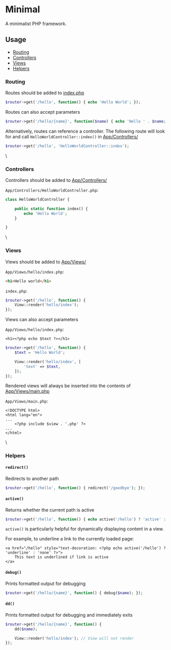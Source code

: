 # Minimal

A minimalist PHP framework.

## Usage
- [Routing](#routing) 
- [Controllers](#controllers) 
- [Views](#views) 
- [Helpers](#helpers) 

### Routing
Routes should be added to [index.php](index.php)
```php
$router->get('/hello', function() { echo 'Hello World'; });
```

Routes can also accept parameters
```php
$router->get('/hello/{name}', function($name) { echo 'Hello ' . $name; });
```

Alternatively, routes can reference a controller. The following route will look for and call `HelloWorldController::index()` in [App/Controllers/](App/Controllers/)

```php
$router->get('/hello', 'HelloWorldController::index');
```
\
### Controllers
Controllers should be added to [App/Controllers/](App/Controllers/)

`App/Controllers/HelloWorldController.php`:

```php
class HelloWorldController {

    public static function index() {
        echo 'Hello World';
    }

}
```
\
### Views
Views should be added to [App/Views/](App/Views/)

`App/Views/hello/index.php`:

```html
<h1>Hello world</h1>
```

`index.php`:

```php
$router->get('/hello', function() {
    View::render('hello/index');
});
```

Views can also accept parameters

`App/Views/hello/index.php`:

```html+php
<h1><?php echo $text ?></h1>
```

```php
$router->get('/hello', function() {
    $text = 'Hello World';

    View::render('hello/index', [
        'text' => $text,
    ]);
});
```

Rendered views will always be inserted into the contents of [App/Views/main.php](App/Views/main.php)

`App/Views/main.php`:
```html+php
<!DOCTYPE html>
<html lang="en">
...
    <?php include $view . '.php' ?>
...
</html>
```
\
### Helpers

#### `redirect()`
Redirects to another path
```php
$router->get('/hello', function() { redirect('/goodbye'); });
```

#### `active()`
Returns whether the current path is active
```php
$router->get('/hello', function() { echo active('/hello') ? 'active' : 'inactive'; });
```

`active()` is particularly helpful for dynamically displaying content in a view.

For example, to underline a link to the currently loaded page:
```html+php
<a href="/hello" style="text-decoration: <?php echo active('/hello') ? 'underline' : 'none' ?>">
    This text is underlined if link is active
</a>
```

#### `debug()`
Prints formatted output for debugging
```php
$router->get('/hello/{name}', function() { debug($name); });
```

#### `dd()`
Prints formatted output for debugging and immediately exits
```php
$router->get('/hello/{name}', function() {
    dd($name);

    View::render('hello/index'); // View will not render
});
```
